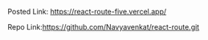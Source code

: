 Posted Link: https://react-route-five.vercel.app/

Repo Link:https://github.com/Navyavenkat/react-route.git 
